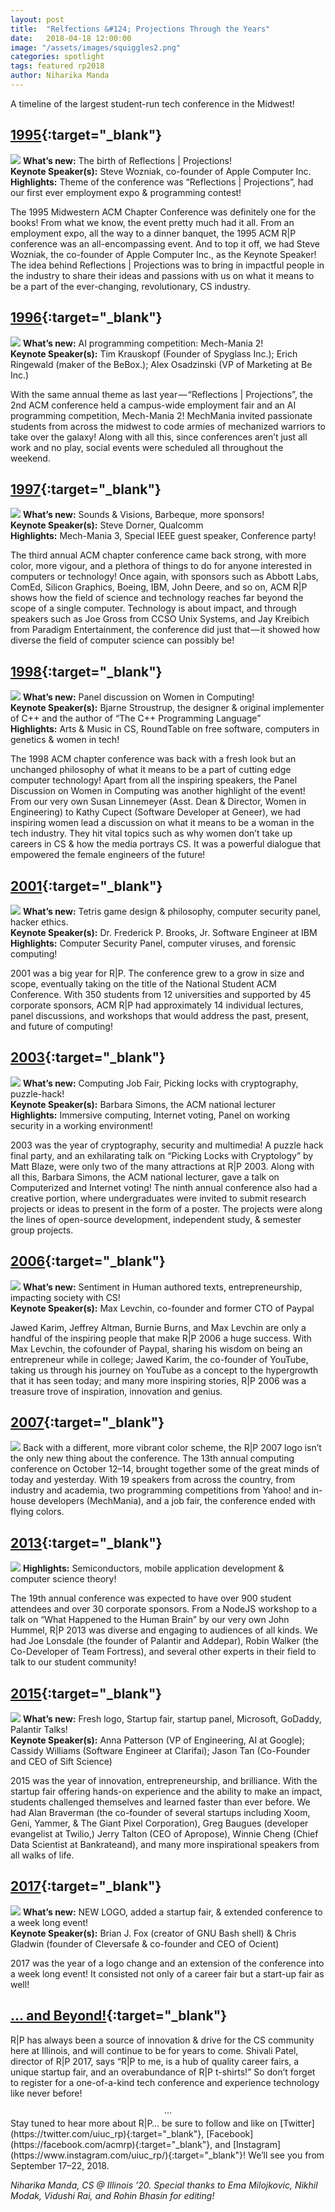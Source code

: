 ```yaml
---
layout: post
title:  "Relfections &#124; Projections Through the Years"
date:   2018-04-18 12:00:00
image: "/assets/images/squiggles2.png"
categories: spotlight
tags: featured rp2018
author: Niharika Manda
---
```


A timeline of the largest student-run tech conference in the Midwest!  

## [1995](https://www-s.acm.illinois.edu/conference/1995/){:target="_blank"}
![  ](/assets/images/post_images/rp_through_the_years/1995.gif)
**What’s new:** The birth of Reflections &#124; Projections!   
**Keynote Speaker(s):** Steve Wozniak, co-founder of Apple Computer Inc.   
**Highlights:** Theme of the conference was “Reflections &#124; Projections”, had our first ever employment expo & programming contest!  

The 1995 Midwestern ACM Chapter Conference was definitely one for the books! From what we know, the event pretty much had it all. From an employment expo, all the way to a dinner banquet, the 1995 ACM R&#124;P conference was an all-encompassing event. And to top it off, we had Steve Wozniak, the co-founder of Apple Computer Inc., as the Keynote Speaker! The idea behind Reflections &#124; Projections was to bring in impactful people in the industry to share their ideas and passions with us on what it means to be a part of the ever-changing, revolutionary, CS industry.

## [1996](https://www-s.acm.illinois.edu/conference/1996/){:target="_blank"}
![  ](/assets/images/post_images/rp_through_the_years/1996.gif)
**What’s new:** AI programming competition: Mech-Mania 2!  
**Keynote Speaker(s):** Tim Krauskopf (Founder of Spyglass Inc.); Erich Ringewald (maker of the BeBox.); Alex Osadzinski (VP of Marketing at Be Inc.)  

With the same annual theme as last year — “Reflections &#124; Projections”, the 2nd ACM conference held a campus-wide employment fair and an AI programming competition, Mech-Mania 2! MechMania invited passionate students from across the midwest to code armies of mechanized warriors to take over the galaxy! Along with all this, since conferences aren’t just all work and no play, social events were scheduled all throughout the weekend.

## [1997](https://www-s.acm.illinois.edu/conference/1997/){:target="_blank"}
![  ](/assets/images/post_images/rp_through_the_years/1997.gif)
**What’s new:** Sounds & Visions, Barbeque, more sponsors!  
**Keynote Speaker(s):** Steve Dorner, Qualcomm  
**Highlights:** Mech-Mania 3, Special IEEE guest speaker, Conference party!  

The third annual ACM chapter conference came back strong, with more color, more vigour, and a plethora of things to do for anyone interested in computers or technology! Once again, with sponsors such as Abbott Labs, ComEd, Silicon Graphics, Boeing, IBM, John Deere, and so on, ACM R&#124;P shows how the field of science and technology reaches far beyond the scope of a single computer. Technology is about impact, and through speakers such as Joe Gross from CCSO Unix Systems, and Jay Kreibich from Paradigm Entertainment, the conference did just that — it showed how diverse the field of computer science can possibly be!

## [1998](https://www-s.acm.illinois.edu/conference/1998/){:target="_blank"}
![  ](/assets/images/post_images/rp_through_the_years/1998.gif)
**What’s new:** Panel discussion on Women in Computing!  
**Keynote Speaker(s):** Bjarne Stroustrup, the designer & original implementer of C++ and the author of “The C++ Programming Language”  
**Highlights:** Arts & Music in CS, RoundTable on free software, computers in genetics & women in tech!  

The 1998 ACM chapter conference was back with a fresh look but an unchanged philosophy of what it means to be a part of cutting edge computer technology! Apart from all the inspiring speakers, the Panel Discussion on Women in Computing was another highlight of the event! From our very own Susan Linnemeyer (Asst. Dean & Director, Women in Engineering) to Kathy Cupect (Software Developer at Geneer), we had inspiring women lead a discussion on what it means to be a woman in the tech industry. They hit vital topics such as why women don’t take up careers in CS & how the media portrays CS. It was a powerful dialogue that empowered the female engineers of the future!

## [2001](https://www-s.acm.illinois.edu/conference/2001/){:target="_blank"}
![  ](/assets/images/post_images/rp_through_the_years/2001.gif)
**What’s new:** Tetris game design & philosophy, computer security panel, hacker ethics.  
**Keynote Speaker(s):** Dr. Frederick P. Brooks, Jr. Software Engineer at IBM  
**Highlights:** Computer Security Panel, computer viruses, and forensic computing!  

2001 was a big year for R&#124;P. The conference grew to a grow in size and scope, eventually taking on the title of the National Student ACM Conference. With 350 students from 12 universities and supported by 45 corporate sponsors, ACM R&#124;P had approximately 14 individual lectures, panel discussions, and workshops that would address the past, present, and future of computing!

## [2003](https://www-s.acm.illinois.edu/conference/2003/){:target="_blank"}
![  ](/assets/images/post_images/rp_through_the_years/2003.gif)
**What’s new:** Computing Job Fair, Picking locks with cryptography, puzzle-hack!  
**Keynote Speaker(s):** Barbara Simons, the ACM national lecturer  
**Highlights:** Immersive computing, Internet voting, Panel on working security in a working environment!  

2003 was the year of cryptography, security and multimedia! A puzzle hack final party, and an exhilarating talk on “Picking Locks with Cryptology” by Matt Blaze, were only two of the many attractions at R&#124;P 2003. Along with all this, Barbara Simons, the ACM national lecturer, gave a talk on Computerized and Internet voting! The ninth annual conference also had a creative portion, where undergraduates were invited to submit research projects or ideas to present in the form of a poster. The projects were along the lines of open-source development, independent study, & semester group projects.

## [2006](https://www-s.acm.illinois.edu/conference/2006/){:target="_blank"}
![  ](/assets/images/post_images/rp_through_the_years/2006.png)
**What’s new:** Sentiment in Human authored texts, entrepreneurship, impacting society with CS!   
**Keynote Speaker(s):** Max Levchin, co-founder and former CTO of Paypal  

Jawed Karim, Jeffrey Altman, Burnie Burns, and Max Levchin are only a handful of the inspiring people that make R&#124;P 2006 a huge success. With Max Levchin, the cofounder of Paypal, sharing his wisdom on being an entrepreneur while in college; Jawed Karim, the co-founder of YouTube, taking us through his journey on YouTube as a concept to the hypergrowth that it has seen today; and many more inspiring stories, R&#124;P 2006 was a treasure trove of inspiration, innovation and genius.

## [2007](https://www-s.acm.illinois.edu/conference/2007/){:target="_blank"}
![  ](/assets/images/post_images/rp_through_the_years/2007.png)
Back with a different, more vibrant color scheme, the R&#124;P 2007 logo isn’t the only new thing about the conference. The 13th annual computing conference on October 12–14, brought together some of the great minds of today and yesterday. With 19 speakers from across the country, from industry and academia, two programming competitions from Yahoo! and in-house developers (MechMania), and a job fair, the conference ended with flying colors.

## [2013](https://www-s.acm.illinois.edu/conference/2013/){:target="_blank"}
![  ](/assets/images/post_images/rp_through_the_years/2013.png)
**Highlights:** Semiconductors, mobile application development & computer science theory!  

The 19th annual conference was expected to have over 900 student attendees and over 30 corporate sponsors. From a NodeJS workshop to a talk on “What Happened to the Human Brain” by our very own John Hummel, R&#124;P 2013 was diverse and engaging to audiences of all kinds. We had Joe Lonsdale (the founder of Palantir and Addepar), Robin Walker (the Co-Developer of Team Fortress), and several other experts in their field to talk to our student community!

## [2015](https://www-s.acm.illinois.edu/conference/2015/){:target="_blank"}
![  ](/assets/images/post_images/rp_through_the_years/2015.jpg)
**What’s new:** Fresh logo, Startup fair, startup panel, Microsoft, GoDaddy, Palantir Talks!  
**Keynote Speaker(s):** Anna Patterson (VP of Engineering, AI at Google); Cassidy Williams (Software Engineer at Clarifai); Jason Tan (Co-Founder and CEO of Sift Science) 

2015 was the year of innovation, entrepreneurship, and brilliance. With the startup fair offering hands-on experience and the ability to make an impact, students challenged themselves and learned faster than ever before. We had Alan Braverman (the co-founder of several startups including Xoom, Geni, Yammer, & The Giant Pixel Corporation), Greg Baugues (developer evangelist at Twilio,) Jerry Talton (CEO of Apropose), Winnie Cheng (Chief Data Scientist at Bankrateand), and many more inspirational speakers from all walks of life.

## [2017](https://www-s.acm.illinois.edu/conference/2017/#/){:target="_blank"}
![  ](/assets/images/post_images/rp_through_the_years/2017.png)
**What’s new:** NEW LOGO, added a startup fair, & extended conference to a week long event!   
**Keynote Speaker(s):** Brian J. Fox (creator of GNU Bash shell) & Chris Gladwin (founder of Cleversafe & co-founder and CEO of Ocient)  

2017 was the year of a logo change and an extension of the conference into a week long event! It consisted not only of a career fair but a start-up fair as well!

## [... and Beyond!](https://acmrp.org/#/){:target="_blank"}
R&#124;P has always been a source of innovation & drive for the CS community here at Illinois, and will continue to be for years to come. Shivali Patel, director of R&#124;P 2017, says “R&#124;P to me, is a hub of quality career fairs, a unique startup fair, and an overabundance of R&#124;P t-shirts!” So don’t forget to register for a one-of-a-kind tech conference and experience technology like never before!

<center>&middot;&middot;&middot;</center>
Stay tuned to hear more about R&#124;P… be sure to follow and like on [Twitter](https://twitter.com/uiuc_rp){:target="_blank"}, [Facebook](https://facebook.com/acmrp){:target="_blank"}, and [Instagram](https://www.instagram.com/uiuc_rp/){:target="_blank"}!   
We’ll see you from September 17–22, 2018.  

*Niharika Manda, CS @ Illinois ’20. Special thanks to Ema Milojkovic, Nikhil Modak, Vidushi Rai, and Rohin Bhasin for editing!*